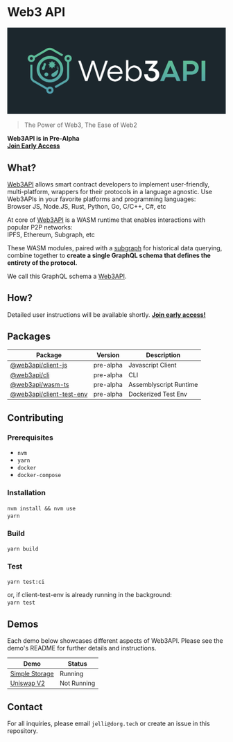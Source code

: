 # Web3 API  
![](https://github.com/Web3-API/branding/blob/master/logo/Web3API_On_Black_BG.jpg?raw=true)  
> The Power of Web3,
The Ease of Web2  

**Web3API is in Pre-Alpha**  
**[Join Early Access](https://web3api.dev)**

## What?  
[Web3API](https://web3api.dev) allows smart contract developers to implement user-friendly, multi-platform, wrappers for their protocols in a language agnostic. Use Web3APIs in your favorite platforms and programming languages:  
Browser JS, Node.JS, Rust, Python, Go, C/C++, C#, etc  

At core of [Web3API](https://web3api.dev) is a WASM runtime that enables interactions with popular P2P networks:  
IPFS, Ethereum, Subgraph, etc  

These WASM modules, paired with a [subgraph](https://thegraph.com/) for historical data querying, combine together to **create a single GraphQL schema that defines the entirety of the protocol.**  

We call this GraphQL schema a [Web3API](https://web3api.dev).  

## How?  
Detailed user instructions will be available shortly. **[Join early access!](https://web3api.dev)**  

## Packages  
| Package | Version | Description |  
|---------|---------|-------------|  
| [@web3api/client-js](./packages/client-js) | pre-alpha | Javascript Client |  
| [@web3api/cli](./packages/cli) | pre-alpha | CLI |  
| [@web3api/wasm-ts](./packages/wasm-ts) | pre-alpha | Assemblyscript Runtime |  
| [@web3api/client-test-env](./packages/client-test-env) | pre-alpha | Dockerized Test Env |  

## Contributing  
### Prerequisites  
- `nvm`  
- `yarn`  
- `docker`
- `docker-compose`  

### Installation  
`nvm install && nvm use`  
`yarn`  

### Build  
`yarn build`  

### Test  
`yarn test:ci`  

or, if client-test-env is already running in the background:  
`yarn test`  

## Demos  

Each demo below showcases different aspects of Web3API. Please see the demo's README for further details and instructions.  

| Demo | Status |  
|------|--------|  
| [Simple Storage](./demos/simple-storage/README.md) | Running |  
| [Uniswap V2](./demos/uniswap-v2) | Not Running |  

## Contact  
For all inquiries, please email `jelli@dorg.tech` or create an issue in this repository.  
